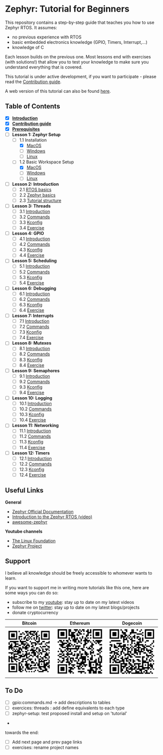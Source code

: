 # Zephyr: Tutorial for Beginners

This repository contains a step-by-step guide that teaches you how to use Zephyr RTOS. It assumes:
- no previous experience with RTOS
- basic embedded electronics knowledge (GPIO, Timers, Interrupt,...)
- knowledge of C

Each lesson builds on the previous one. Most lessons end with exercises (with solutions!) that allow you to test your knowledge to make sure you understand everything that is covered.

This tutorial is under active development, if you want to participate - please read the [Contribution guide](docs/Contributions.md).

A web version of this tutorial can also be found [here](https://maksimdrachov.github.io/zephyr-rtos-tutorial).

## Table of Contents

- [x] **[Introduction](docs/Introduction.md)**
- [x] **[Contribution guide](docs/Contributions.md)**
- [x] **[Prerequisites](docs/Prerequisites.md)**
- [ ] **Lesson 1: Zephyr Setup** 
  - [ ] 1.1 Installation
    - [x] [MacOS](docs/zephyr-setup/install/mac-os.md)
    - [ ] [Windows](docs/zephyr-setup/install/windows.md)
    - [ ] [Linux](docs/zephyr-setup/install/linux.md)
  - [ ] 1.2 Basic Workspace Setup
    - [x] [MacOS](docs/zephyr-setup/setup/mac-os.md)
    - [ ] [Windows](docs/zephyr-setup/setup/windows.md)
    - [ ] [Linux](docs/zephyr-setup/setup/linux.md)

- [ ] **Lesson 2: Introduction**
  - [ ] 2.1 [RTOS basics](docs/introduction/rtos-basics.md)
  - [ ] 2.2 [Zephyr basics](docs/introduction/zephyr-structure.md)
  - [ ] 2.3 [Tutorial structure](docs/introduction/tutorial-structure.md)
  
- [ ] **Lesson 3: Threads**
  - [ ] 3.1 [Introduction](docs/threads/introduction.md)
  - [ ] 3.2 [Commands](docs/threads/commands.md)
  - [ ] 3.3 [Kconfig](docs/threads/kconfig.md)
  - [ ] 3.4 [Exercise](docs/threads/exercise.md)

- [ ] **Lesson 4: GPIO**
  - [ ] 4.1 [Introduction](docs/gpio/introduction.md)
  - [ ] 4.2 [Commands](docs/gpio/commands.md)
  - [ ] 4.3 [Kconfig](docs/gpio/kconfig.md)
  - [ ] 4.4 [Exercise](docs/gpio/exercise.md)
  
- [ ] **Lesson 5: Scheduling**
  - [ ] 5.1 [Introduction](docs/scheduling/introduction.md)
  - [ ] 5.2 [Commands](docs/scheduling/commands.md)
  - [ ] 5.3 [Kconfig](docs/scheduling/kconfig.md)
  - [ ] 5.4 [Exercise](docs/scheduling/exercise.md)

- [ ] **Lesson 6: Debugging**
  - [ ] 6.1 [Introduction](docs/debugging/introduction.md)
  - [ ] 6.2 [Commands](docs/debugging/commands.md)
  - [ ] 6.3 [Kconfig](docs/debugging/kconfig.md)
  - [ ] 6.4 [Exercise](docs/debugging/exercise.md)

- [ ] **Lesson 7: Interrupts** 
  - [ ] 7.1 [Introduction](docs/interrupts/introduction.md)
  - [ ] 7.2 [Commands](docs/interrupts/commands.md)
  - [ ] 7.3 [Kconfig](docs/interrupts/kconfig.md)
  - [ ] 7.4 [Exercise](docs/interrupts/exercise.md)

- [ ] **Lesson 8: Mutexes**
  - [ ] 8.1 [Introduction](docs/lesson08/introduction.md)
  - [ ] 8.2 [Commands](docs/lesson08/commands.md)
  - [ ] 8.3 [Kconfig](docs/lesson08/kconfig.md)
  - [ ] 8.4 [Exercise](docs/lesson08/exercise.md)

- [ ] **Lesson 9: Semaphores**
  - [ ] 9.1 [Introduction](docs/lesson09/introduction.md)
  - [ ] 9.2 [Commands](docs/lesson09/commands.md)
  - [ ] 9.3 [Kconfig](docs/lesson09/kconfig.md)
  - [ ] 9.4 [Exercise](docs/lesson09/exercise.md)

- [ ] **Lesson 10: Logging**
  - [ ] 10.1 [Introduction](docs/logging/introduction.md)
  - [ ] 10.2 [Commands](docs/logging/commands.md)
  - [ ] 10.3 [Kconfig](docs/logging/kconfig.md)
  - [ ] 10.4 [Exercise](docs/logging/exercise.md)

- [ ] **Lesson 11: Networking**
  - [ ] 11.1 [Introduction](docs/networking/introduction.md)
  - [ ] 11.2 [Commands](docs/networking/commands.md)
  - [ ] 11.3 [Kconfig](docs/networking/kconfig.md)
  - [ ] 11.4 [Exercise](docs/networking/exercise.md)

- [ ] **Lesson 12: Timers**
  - [ ] 12.1 [Introduction](docs/timers/introduction.md)
  - [ ] 12.2 [Commands](docs/timers/commands.md)
  - [ ] 12.3 [Kconfig](docs/timers/kconfig.md)
  - [ ] 12.4 [Exercise](docs/timers/exercise.md)

## Useful Links
**General**
- [Zephyr Official Documentation](https://docs.zephyrproject.org/latest/)
- [Introduction to the Zephyr RTOS (video)](https://www.youtube.com/watch?v=jR5E5Kz9A-k)
- [awesome-zephyr](https://github.com/fkromer/awesome-zephyr)

**Youtube channels**
- [The Linux Foundation](https://www.youtube.com/c/LinuxfoundationOrg/search?query=zephyr)
- [Zephyr Project](https://www.youtube.com/c/ZephyrProject/videos)

## Support
I believe all knowledge should be freely accessible to whomever wants to learn.

If you want to support me in writing more tutorials like this one, here are some ways you can do so:
- subscribe to my [youtube](https://www.youtube.com/channel/UCh_9X-7LSQtC5bnwKDteiLw): stay up to date on my latest videos
- follow me on [twitter](https://twitter.com/maksimdrachov): stay up to date on my latest blogs/projects
- donate cryptocurrency

Bitcoin            |  Ethereum | Dogecoin
:-------------------------:|:-------------------------:|:-------------------------:
![bitcoin_address](/images/donate/bitcoin-donations.png)  |  ![eth_address](/images/donate/ethereum-donations.png)|  ![doge_address](/images/donate/dogecoin-donations.png)



## To Do
- [ ] gpio:commands.md -> add descriptions to tables
- [ ] exercices: threads : add define equivalents to each type
- [ ] zephyr-setup: test proposed install and setup on 'tutorial'
- 

towards the end:
- [ ] Add next page and prev page links
- [ ] exercises: rename project names